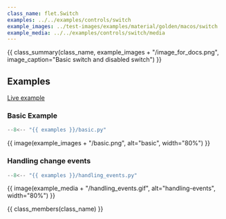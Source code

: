 ```yaml
---
class_name: flet.Switch
examples: ../../examples/controls/switch
example_images: ../test-images/examples/material/golden/macos/switch
example_media: ../../examples/controls/switch/media
---
```


{{ class_summary(class_name, example_images + "/image_for_docs.png", image_caption="Basic switch and disabled switch") }}

## Examples

[Live example](https://flet-controls-gallery.fly.dev/input/switch)

### Basic Example

```python
--8<-- "{{ examples }}/basic.py"
```

{{ image(example_images + "/basic.png", alt="basic", width="80%") }}


### Handling change events

```python
--8<-- "{{ examples }}/handling_events.py"
```

{{ image(example_media + "/handling_events.gif", alt="handling-events", width="80%") }}


{{ class_members(class_name) }}
